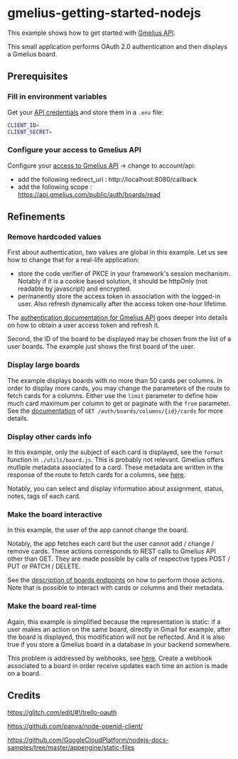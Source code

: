 # gmelius-getting-started-nodejs

This example shows how to get started with [Gmelius API](https://gmelius.com/api).

This small application performs OAuth 2.0 authentication and then displays a Gmelius board.


## Prerequisites

### Fill in environment variables
Get your [API credentials](https://gmelius.io/account/api) and store them in a `.env` file:

```bash
CLIENT_ID=
CLIENT_SECRET=
```

### Configure your access to Gmelius API

Configure your [access to Gmelius API](https://gmelius.io/account/api) -> change to account/api:

- add the following redirect_uri : http://localhost:8080/callback
- add the following scope : https://api.gmelius.com/public/auth/boards/read

## Refinements

### Remove hardcoded values
First about authentication, two values are global in this example. Let us see how to change that for a real-life application:
- store the code verifier of PKCE in your framework's session mechanism. Notably if it is a cookie based solution, it should be httpOnly (not readable by javascript) and encrypted.
- permanently store the access token in association with the logged-in user. Also refresh dynamically after the access token one-hour lifetime. 

The [authentication documentation for Gmelius API](https://developers.gmelius.com/#gmelius-api-documentation-authentication) goes deeper into details on how to obtain a user access token and refresh it.

Second, the ID of the board to be displayed may be chosen from the list of a user boards. The example just shows the first board of the user.

### Display large boards

The example displays boards with no more than 50 cards per columns. In order to display more cards, you may change the parameters of the route to fetch cards for a columns.
Either use the `limit` parameter to define how much card maximum per column to get or paginate with the `from` parameter. See the [documentation](https://developers.gmelius.com/#list-all-column-cards) of `GET /auth/boards/columns/{id}/cards` for more details.

### Display other cards info

In this example, only the subject of each card is displayed, see the `format` function in `./utils/board.js`. This is probably not relevant. Gmelius offers mutliple metadata associated to a card. These metadata are written in the response of the route to fetch cards for a columns, see [here](https://developers.gmelius.com/#card-details).

Notably, you can select and display information about assignment, status, notes, tags of each card.

### Make the board interactive

In this example, the user of the app cannot change the board.

Notably, the app fetches each card but the user cannot add / change / remove cards. These actions corresponds to REST calls to Gmelius API other than GET. They are made possible by calls of respective types POST / PUT or PATCH / DELETE.

See the [description of boards endpoints](https://developers.gmelius.com/#gmelius-api-documentation-boards) on how to perform those actions. Note that is possible to interact with cards or columns and their metadata.

### Make the board real-time

Again, this example is simplified because the representation is static: if a user makes an action on the same board, directly in Gmail for example, after the board is displayed, this modification will not be reflected. And it is also true if you store a Gmelius board in a database in your backend somewhere.

This problem is addressed by webhooks, see [here](https://developers.gmelius.com/#gmelius-api-documentation-webhooks). Create a webhook associated to a board in order receive updates each time an action is made on a board.

## Credits

https://glitch.com/edit/#!/trello-oauth

https://github.com/panva/node-openid-client/

https://github.com/GoogleCloudPlatform/nodejs-docs-samples/tree/master/appengine/static-files
